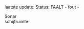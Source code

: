 laatste update: 
Status: FAALT - fout - 
<div class="service R">Sonar</div><div class="service R">schijfruimte</div>